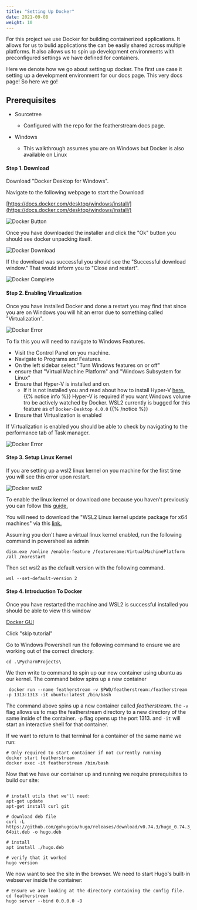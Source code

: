 ```yaml
---
title: "Setting Up Docker"
date: 2021-09-08
weight: 10
---
```


For this project we use Docker for building containerized applications. It allows for us to bulid applications the can be easily shared across multiple platforms. It also allows us to spin up development environments with preconfigured settings we have defined for containers.

Here we denote how we go about setting up docker. The first use case it setting up a development environment for our docs page. This very docs page! So here we go!

## Prerequisites


- Sourcetree
    - Configured with the repo for the featherstream docs page.

- Windows
    - This walkthrough assumes you are on Windows but Docker is also available on Linux

#### Step 1. Download

Download "Docker Desktop for Windows".

Navigate to the following webpage to start the Download

[https://docs.docker.com/desktop/windows/install/](https://docs.docker.com/desktop/windows/install/)

![Docker Button](/images/environments/docker/docker-button.png?classes=border,shadow "button")

Once you have downloaded the installer and click the "Ok" button you should see docker unpacking itself.

![Docker Download](/images/environments/docker/docker-download.png)

If the download was successful you should see the "Successful download window." That would inform you to "Close and restart".

![Docker Complete](/images/environments/docker/docker-complete.png)

#### Step 2. Enabling Virtualization

Once you have installed Docker and done a restart you may find that since you are on Windows you will hit an error due to something called "Virtualization".

![Docker Error](/images/environments/docker/docker-error.png)

To fix this you will need to navigate to Windows Features.

- Visit the Control Panel on you machine.
- Navigate to Programs and Features.
- On the left sidebar select "Turn Windows features on or off"
- ensure that "Virtual Machine Platform" and "Windows Subsystem for Linux"
- Ensure that Hyper-V is installed and on.
  - If it is not installed you and read about how to install Hyper-V [here.](https://docs.microsoft.com/en-us/virtualization/hyper-v-on-windows/quick-start/enable-hyper-v)
  {{% notice info %}}
  Hyper-V is required if you want Windows volume tro be actively watched by Docker. WSL2 currently is bugged for this feature as of ```Docker-Desktop 4.0.0```
  {{% /notice %}}
- Ensure that Virtualization is enabled

If Virtualization is enabled you should be able to check by navigating to the performance tab of Task manager.

![Docker Error](/images/environments/docker/task-manager.png)

#### Step 3. Setup Linux Kernel

If you are setting up a wsl2 linux kernel on you machine for the first time you will see this error upon restart.

![Docker wsl2](/images/environments/docker/docker-wsl2.png)

To enable the linux kernel or download one because you haven't previously you can follow this [guide.](https://docs.microsoft.com/en-us/windows/wsl/install-win10#step-4---download-the-linux-kernel-update-package)

You will need to download the "WSL2 Linux kernel update package for x64 machines" via this [link.](https://wslstorestorage.blob.core.windows.net/wslblob/wsl_update_x64.msi)

Assuming you don't have a virtual linux kernel enabled, run the following command in powersheel as admin

```
dism.exe /online /enable-feature /featurename:VirtualMachinePlatform /all /norestart
```

Then set wsl2 as the default version with the following command.

```
wsl --set-default-version 2
```
#### Step 4. Introduction To Docker

Once you have restarted the machine and WSL2 is successful installed you should be able to view this window

[Docker GUI](/images/environments/docker/docker-gui.png)

Click "skip tutorial"

Go to Windows Powershell run the following command to ensure we are working out of the correct directory.

```
cd .\PycharmProjects\
```

We then write to command to spin up our new container using ubuntu as our kernel. The command below spins up a new container

```
 docker run --name featherstream -v $PWD/featherstream:/featherstream -p 1313:1313 -it ubuntu:latest /bin/bash
```

The command above spins up a new container called *featherstream*. the ```-v``` flag allows us to map the featherstream directory to a new directory of the same inside of the container. ```-p``` flag opens up the port 1313. and ```-it``` will start an interactive shell for that container.

If we want to return to that terminal for a container of the same name we run:

```
# Only required to start container if not currently running
docker start featherstream
docker exec -it featherstream /bin/bash
```

Now that we have our container up and running we require prerequisites to build our site:

```

# install utils that we'll need:
apt-get update
apt-get install curl git

# download deb file
curl -L https://github.com/gohugoio/hugo/releases/download/v0.74.3/hugo_0.74.3_Linux-64bit.deb -o hugo.deb

# install
apt install ./hugo.deb

# verify that it worked
hugo version
```

We now want to see the site in the browser. We need to start Hugo's built-in webserver inside the container:

```
# Ensure we are looking at the directory containing the config file.
cd featherstream
hugo server --bind 0.0.0.0 -D
```
